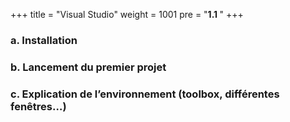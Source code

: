 +++
title = "Visual Studio"
weight = 1001
pre = "<b>1.1 </b>"
+++

### a. Installation 

### b. Lancement du premier projet 

### c. Explication de l’environnement (toolbox, différentes fenêtres…) 